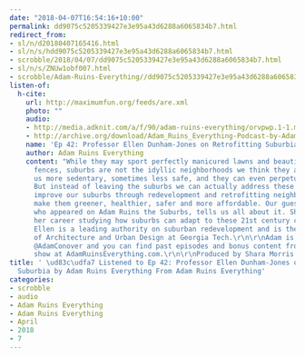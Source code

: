 ```yaml
---
date: "2018-04-07T16:54:16+10:00"
permalink: dd9075c5205339427e3e95a43d6288a6065834b7.html
redirect_from:
- sl/n/d20180407165416.html
- sl/n/s/hdd9075c5205339427e3e95a43d6288a6065834b7.html
- scrobble/2018/04/07/dd9075c5205339427e3e95a43d6288a6065834b7.html
- sl/n/s/ZNUw1obf007.html
- scrobble/Adam-Ruins-Everything//dd9075c5205339427e3e95a43d6288a6065834b7.html
listen-of:
  h-cite:
    url: http://maximumfun.org/feeds/are.xml
    photo: ""
    audio:
    - http://media.adknit.com/a/f/90/adam-ruins-everything/orvpwp.1-1.mp3
    - http://archive.org/download/Adam_Ruins_Everything-Podcast-by-Adam_Ruins_Everything/Ep_42_Professor_Ellen_DunhamJones_on_Retrofitting_Suburbia.mp3
    name: 'Ep 42: Professor Ellen Dunham-Jones on Retrofitting Suburbia'
    author: Adam Ruins Everything
    content: "While they may sport perfectly manicured lawns and beautiful white picket
      fences, suburbs are not the idyllic neighborhoods we think they are. They make
      us more sedentary, sometimes less safe, and they can even perpetuate segregation.
      But instead of leaving the suburbs we can actually address these issues and
      improve our suburbs through redevelopment and retrofitting neighborhoods to
      make them greener, healthier, safer and more affordable. Our guest Ellen Dunham-Jones,
      who appeared on Adam Ruins the Suburbs, tells us all about it. She has spent
      her career studying how suburbs can adapt to these 21st century challenges.
      Ellen is a leading authority on suburban redevelopment and is the Professor
      of Architecture and Urban Design at Georgia Tech.\r\n\r\nAdam is on Twitter
      @AdamConover and you can find past episodes and bonus content from the TruTV
      show at AdamRuinsEverything.com.\r\n\r\nProduced by Shara Morris for MaximumFun.org."
title: ' \ud83c\udfa7 Listened to Ep 42: Professor Ellen Dunham-Jones on Retrofitting
  Suburbia by Adam Ruins Everything From Adam Ruins Everything'
categories:
- scrobble
- audio
- Adam Ruins Everything
- Adam Ruins Everything
- April
- 2018
- 7
---
```

